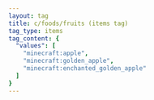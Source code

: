 ```yaml
---
layout: tag
title: c/foods/fruits (items tag)
tag_type: items
tag_content: {
  "values": [
    "minecraft:apple",
    "minecraft:golden_apple",
    "minecraft:enchanted_golden_apple"
  ]
}
---
```

